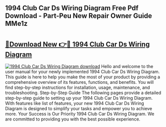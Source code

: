 ## 1994 Club Car Ds Wiring Diagram Free Pdf Download - Part-Peu New Repair Owner Guide MMe1z

# <h2><a href="http://dfmb98i.blite.top/?on=1994+Club+Car+Ds+Wiring+Diagram">🔗Download New 👉🔴 1994 Club Car Ds Wiring Diagram</a></h2>

[![1994 Club Car Ds Wiring Diagram download](https://i.imgur.com/lujVjoI.png)](http://dfmb98i.blite.top/?on=1994+Club+Car+Ds+Wiring+Diagram)
Hello and welcome to the user manual for your newly implemented 1994 Club Car Ds Wiring Diagram. This guide is here to help you make the most of your product by providing a comprehensive overview of its features, functions, and benefits. You will find step-by-step instructions for installation, usage, maintenance, and troubleshooting. Step-by-Step Guide The following pages provide a detailed step-by-step guide to setting up your 1994 Club Car Ds Wiring Diagram. With features like list of features, your new 1994 Club Car Ds Wiring Diagram is designed to simplify your tasks and empower you to achieve more. Your Success is Our Priority 1994 Club Car Ds Wiring Diagram. We are committed to providing you with the best possible experience.
